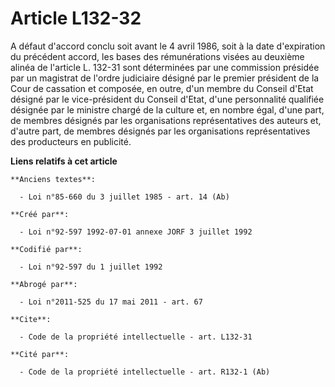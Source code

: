 # Article L132-32

A défaut d'accord conclu soit avant le 4 avril 1986, soit à la date d'expiration du précédent accord, les bases des
rémunérations visées au deuxième alinéa de l'article L. 132-31 sont déterminées par une commission présidée par un magistrat
de l'ordre judiciaire désigné par le premier président de la Cour de cassation et composée, en outre, d'un membre du Conseil
d'Etat désigné par le vice-président du Conseil d'Etat, d'une personnalité qualifiée désignée par le ministre chargé de la
culture et, en nombre égal, d'une part, de membres désignés par les organisations représentatives des auteurs et, d'autre
part, de membres désignés par les organisations représentatives des producteurs en publicité.

**Liens relatifs à cet article**

	**Anciens textes**:

	  - Loi n°85-660 du 3 juillet 1985 - art. 14 (Ab)

	**Créé par**:

	  - Loi n°92-597 1992-07-01 annexe JORF 3 juillet 1992

	**Codifié par**:

	  - Loi n°92-597 du 1 juillet 1992

	**Abrogé par**:

	  - Loi n°2011-525 du 17 mai 2011 - art. 67

	**Cite**:

	  - Code de la propriété intellectuelle - art. L132-31

	**Cité par**:

	  - Code de la propriété intellectuelle - art. R132-1 (Ab)
